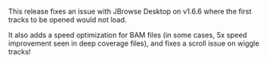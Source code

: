 This release fixes an issue with JBrowse Desktop on v1.6.6 where the first
tracks to be opened would not load.

It also adds a speed optimization for BAM files (in some cases, 5x speed
improvement seen in deep coverage files), and fixes a scroll issue on wiggle
tracks!

